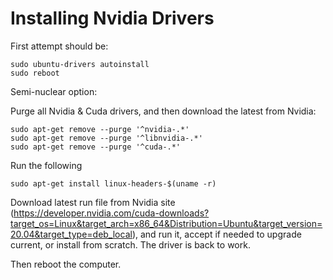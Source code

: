 # Installing Nvidia Drivers

First attempt should be:

    sudo ubuntu-drivers autoinstall
    sudo reboot
    
Semi-nuclear option:

Purge all Nvidia & Cuda drivers, and then download the latest from Nvidia:

    sudo apt-get remove --purge '^nvidia-.*'
    sudo apt-get remove --purge '^libnvidia-.*'
    sudo apt-get remove --purge '^cuda-.*'
    
Run the following
  
    sudo apt-get install linux-headers-$(uname -r)
    
Download latest run file from Nvidia site (https://developer.nvidia.com/cuda-downloads?target_os=Linux&target_arch=x86_64&Distribution=Ubuntu&target_version=20.04&target_type=deb_local), and run it, accept if needed to upgrade current, or install from scratch.
The driver is back to work.

Then reboot the computer.
